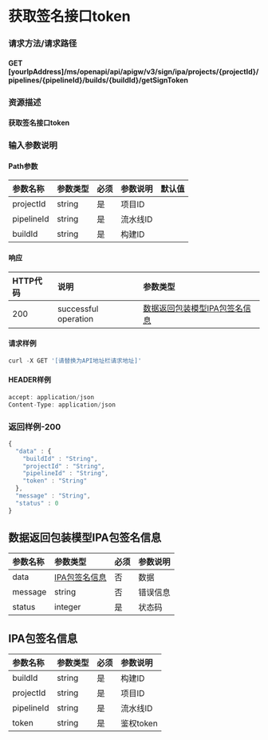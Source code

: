 # 获取签名接口token

### 请求方法/请求路径

#### GET  \[yourIpAddress\]/ms/openapi/api/apigw/v3/sign/ipa/projects/{projectId}/pipelines/{pipelineId}/builds/{buildId}/getSignToken

### 资源描述

#### 获取签名接口token

### 输入参数说明

#### Path参数

| 参数名称 | 参数类型 | 必须 | 参数说明 | 默认值 |
| :--- | :--- | :--- | :--- | :--- |
| projectId | string | 是 | 项目ID |  |
| pipelineId | string | 是 | 流水线ID |  |
| buildId | string | 是 | 构建ID |  |

#### 响应

| HTTP代码 | 说明 | 参数类型 |
| :--- | :--- | :--- |
| 200 | successful operation | [数据返回包装模型IPA包签名信息](huo-qu-qian-ming-jie-kou-token.md) |

#### 请求样例

```javascript
curl -X GET '[请替换为API地址栏请求地址]'
```

#### HEADER样例

```javascript
accept: application/json
Content-Type: application/json
```

### 返回样例-200

```javascript
{
  "data" : {
    "buildId" : "String",
    "projectId" : "String",
    "pipelineId" : "String",
    "token" : "String"
  },
  "message" : "String",
  "status" : 0
}
```

## 数据返回包装模型IPA包签名信息

| 参数名称 | 参数类型 | 必须 | 参数说明 |
| :--- | :--- | :--- | :--- |
| data | [IPA包签名信息](huo-qu-qian-ming-jie-kou-token.md) | 否 | 数据 |
| message | string | 否 | 错误信息 |
| status | integer | 是 | 状态码 |

## IPA包签名信息

| 参数名称 | 参数类型 | 必须 | 参数说明 |
| :--- | :--- | :--- | :--- |
| buildId | string | 是 | 构建ID |
| projectId | string | 是 | 项目ID |
| pipelineId | string | 是 | 流水线ID |
| token | string | 是 | 鉴权token |


